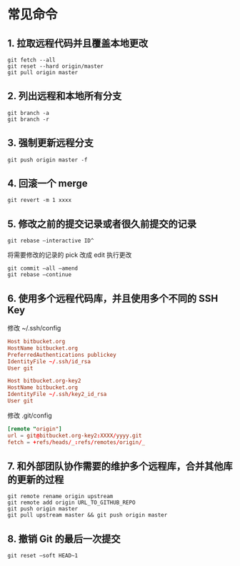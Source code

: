 # 常见命令

## 1. 拉取远程代码并且覆盖本地更改

```shell
git fetch --all
git reset --hard origin/master
git pull origin master
```

## 2. 列出远程和本地所有分支

```shell
git branch -a
git branch -r
```

## 3. 强制更新远程分支

```shell
git push origin master -f
```

## 4. 回滚一个 merge

```shell
git revert -m 1 xxxx
```

## 5. 修改之前的提交记录或者很久前提交的记录

`git rebase –interactive ID^`

将需要修改的记录的 pick 改成 edit 执行更改

```shell
git commit –all –amend
git rebase –continue
```

## 6. 使用多个远程代码库，并且使用多个不同的 SSH Key

修改 ~/.ssh/config

```conf
Host bitbucket.org
HostName bitbucket.org
PreferredAuthentications publickey
IdentityFile ~/.ssh/id_rsa
User git

Host bitbucket.org-key2
HostName bitbucket.org
IdentityFile ~/.ssh/key2_id_rsa
User git
```

修改 .git/config

```conf
[remote "origin"]
url = git@bitbucket.org-key2:XXXX/yyyy.git
fetch = +refs/heads/_:refs/remotes/origin/_
```

## 7. 和外部团队协作需要的维护多个远程库，合并其他库的更新的过程

```shell
git remote rename origin upstream
git remote add origin URL_TO_GITHUB_REPO
git push origin master
git pull upstream master && git push origin master
```

## 8. 撤销 Git 的最后一次提交

```shell
git reset –soft HEAD~1
```

